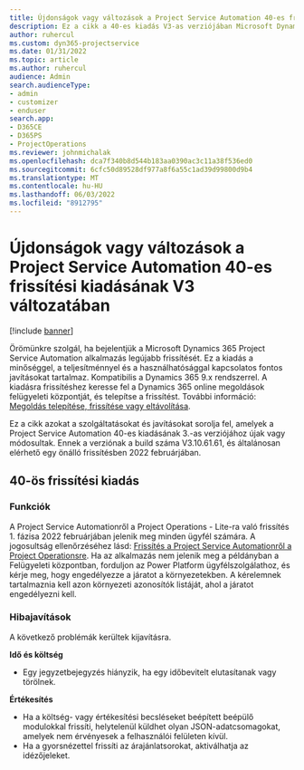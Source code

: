 ```yaml
---
title: Újdonságok vagy változások a Project Service Automation 40-es frissítési kiadásának V3 változatában
description: Ez a cikk a 40-es kiadás V3-as verziójában Microsoft Dynamics 365 Project Service Automation elérhető funkciókat és javításokat sorolja fel.
author: ruhercul
ms.custom: dyn365-projectservice
ms.date: 01/31/2022
ms.topic: article
ms.author: ruhercul
audience: Admin
search.audienceType:
- admin
- customizer
- enduser
search.app:
- D365CE
- D365PS
- ProjectOperations
ms.reviewer: johnmichalak
ms.openlocfilehash: dca7f340b8d544b183aa0390ac3c11a38f536ed0
ms.sourcegitcommit: 6cfc50d89528df977a8f6a55c1ad39d99800d9b4
ms.translationtype: MT
ms.contentlocale: hu-HU
ms.lasthandoff: 06/03/2022
ms.locfileid: "8912795"
---
```

# <a name="whats-new-or-changed-in-project-service-automation-update-release-40-v3"></a>Újdonságok vagy változások a Project Service Automation 40-es frissítési kiadásának V3 változatában

[!include [banner](../includes/psa-now-project-operations.md)]

Örömünkre szolgál, ha bejelentjük a Microsoft Dynamics 365 Project Service Automation alkalmazás legújabb frissítését. Ez a kiadás a minőséggel, a teljesítménnyel és a használhatósággal kapcsolatos fontos javításokat tartalmaz. Kompatibilis a Dynamics 365 9.x rendszerrel. A kiadásra frissítéshez keresse fel a Dynamics 365 online megoldások felügyeleti központját, és telepítse a frissítést. További információ: [Megoldás telepítése, frissítése vagy eltávolítása](/power-platform/admin/install-remove-preferred-solution).

Ez a cikk azokat a szolgáltatásokat és javításokat sorolja fel, amelyek a Project Service Automation 40-es kiadásának 3.-as verziójához újak vagy módosultak. Ennek a verziónak a build száma V3.10.61.61, és általánosan elérhető egy önálló frissítésben 2022 februárjában.

## <a name="update-release-40"></a>40-ös frissítési kiadás

### <a name="features"></a>Funkciók
A Project Service Automationről a Project Operations - Lite-ra való frissítés 1. fázisa 2022 februárjában jelenik meg minden ügyfél számára. A jogosultság ellenőrzéséhez lásd: [Frissítés a Project Service Automationről a Project Operationsre](upgrade-project-operations-non-stocked.md). Ha az alkalmazás nem jelenik meg a példányban a Felügyeleti központban, forduljon az Power Platform ügyfélszolgálathoz, és kérje meg, hogy engedélyezze a járatot a környezetekben. A kérelemnek tartalmaznia kell azon környezeti azonosítók listáját, ahol a járatot engedélyezni kell.

### <a name="bug-fixes"></a>Hibajavítások

A következő problémák kerültek kijavításra.

**Idő és költség**
- Egy jegyzetbejegyzés hiányzik, ha egy időbevitelt elutasítanak vagy törölnek. 

**Értékesítés**

- Ha a költség- vagy értékesítési becsléseket beépített beépülő modulokkal frissíti, helytelenül küldhet olyan JSON-adatcsomagokat, amelyek nem érvényesek a felhasználói felületen kívül.
- Ha a gyorsnézettel frissíti az árajánlatsorokat, aktiválhatja az idézőjeleket.
